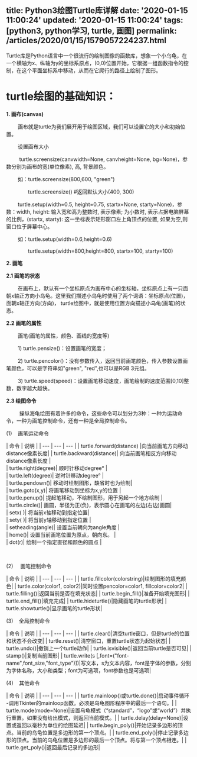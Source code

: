 title: Python3绘图Turtle库详解
date: '2020-01-15 11:00:24'
updated: '2020-01-15 11:00:24'
tags: [python3, python学习, turtle, 画图]
permalink: /articles/2020/01/15/1579057224237.html
---
Turtle库是Python语言中一个很流行的绘制图像的函数库，想象一个小乌龟，在一个横轴为x、纵轴为y的坐标系原点，(0,0)位置开始，它根据一组函数指令的控制，在这个平面坐标系中移动，从而在它爬行的路径上绘制了图形。
# **turtle绘图的基础知识：**

**1. 画布(canvas)**

        画布就是turtle为我们展开用于绘图区域，我们可以设置它的大小和初始位置。

        设置画布大小

         turtle.screensize(canvwidth=None, canvheight=None, bg=None)，参数分别为画布的宽(单位像素), 高, 背景颜色。

        如：turtle.screensize(800,600, "green")

               turtle.screensize() #返回默认大小(400, 300)

        turtle.setup(width=0.5, height=0.75, startx=None, starty=None)，参数：width, height: 输入宽和高为整数时, 表示像素; 为小数时, 表示占据电脑屏幕的比例，(startx, starty): 这一坐标表示矩形窗口左上角顶点的位置, 如果为空,则窗口位于屏幕中心。

        如：turtle.setup(width=0.6,height=0.6)

               turtle.setup(width=800,height=800, startx=100, starty=100)

**2. 画笔**

**2.1 画笔的状态**

        在画布上，默认有一个坐标原点为画布中心的坐标轴，坐标原点上有一只面朝x轴正方向小乌龟。这里我们描述小乌龟时使用了两个词语：坐标原点(位置)，面朝x轴正方向(方向)， turtle绘图中，就是使用位置方向描述小乌龟(画笔)的状态。

**2.2 画笔的属性**

        画笔(画笔的属性，颜色、画线的宽度等)

        1) turtle.pensize()：设置画笔的宽度；

        2) turtle.pencolor()：没有参数传入，返回当前画笔颜色，传入参数设置画笔颜色，可以是字符串如"green", "red",也可以是RGB 3元组。

        3) turtle.speed(speed)：设置画笔移动速度，画笔绘制的速度范围[0,10]整数，数字越大越快。

**2.3 绘图命令**

         操纵海龟绘图有着许多的命令，这些命令可以划分为3种：一种为运动命令，一种为画笔控制命令，还有一种是全局控制命令。

(1)    画笔运动命令

| 命令 | 说明 | 
| --- | --- | --- |
| turtle.forward(distance) |向当前画笔方向移动distance像素长度| 
| turtle.backward(distance)| 向当前画笔相反方向移动distance像素长度 |  
| turtle.right(degree)| 顺时针移动degree° |  
| turtle.left(degree)| 逆时针移动degree° |  
| turtle.pendown()| 移动时绘制图形，缺省时也为绘制|  
| turtle.goto(x,y)| 将画笔移动到坐标为x,y的位置 |  
| turtle.penup()| 提起笔移动，不绘制图形，用于另起一个地方绘制 |  
| turtle.circle()| 画圆，半径为正(负)，表示圆心在画笔的左边(右边)画圆|  
| setx( )| 将当前x轴移动到指定位置|  
| sety( )| 将当前y轴移动到指定位置 |  
| setheading(angle)| 设置当前朝向为angle角度 |  
| home()| 设置当前画笔位置为原点，朝向东。 |  
| dot(r)| 绘制一个指定直径和颜色的圆点 |  

 

(2)     画笔控制命令

| 命令 | 说明 | 
| --- | --- | --- |
| turtle.fillcolor(colorstring)|绘制图形的填充颜色| 
| turtle.color(color1, color2)|同时设置pencolor=color1, fillcolor=color2| 
| turtle.filling()|返回当前是否在填充状态| 
| turtle.begin_fill()|准备开始填充图形| 
| turtle.end_fill()|填充完成| 
| turtle.hideturtle()|隐藏画笔的turtle形状| 
| turtle.showturtle()|显示画笔的turtle形状| 

(3)    全局控制命令

| 命令 | 说明 | 
| --- | --- | --- |
| turtle.clear()|清空turtle窗口，但是turtle的位置和状态不会改变| 
| turtle.reset()|清空窗口，重置turtle状态为起始状态| 
| turtle.undo()|撤销上一个turtle动作| 
| turtle.isvisible()|返回当前turtle是否可见| 
| stamp()|复制当前图形| 
| turtle.write(s [,font=("font-name",font_size,"font_type")])|写文本，s为文本内容，font是字体的参数，分别为字体名称，大小和类型；font为可选项，font参数也是可选项| 



(4)    其他命令

| 命令 | 说明 | 
| --- | --- | --- |
| turtle.mainloop()或turtle.done()|启动事件循环 -调用Tkinter的mainloop函数。必须是乌龟图形程序中的最后一个语句。| 
| turtle.mode(mode=None)|设置乌龟模式（“standard”，“logo”或“world”）并执行重置。如果没有给出模式，则返回当前模式。| 
| turtle.delay(delay=None)|设置或返回以毫秒为单位的绘图延迟| 
| turtle.begin_poly()|开始记录多边形的顶点。当前的乌龟位置是多边形的第一个顶点。| 
| turtle.end_poly()|停止记录多边形的顶点。当前的乌龟位置是多边形的最后一个顶点。将与第一个顶点相连。| 
| turtle.get_poly()|返回最后记录的多边形| 
